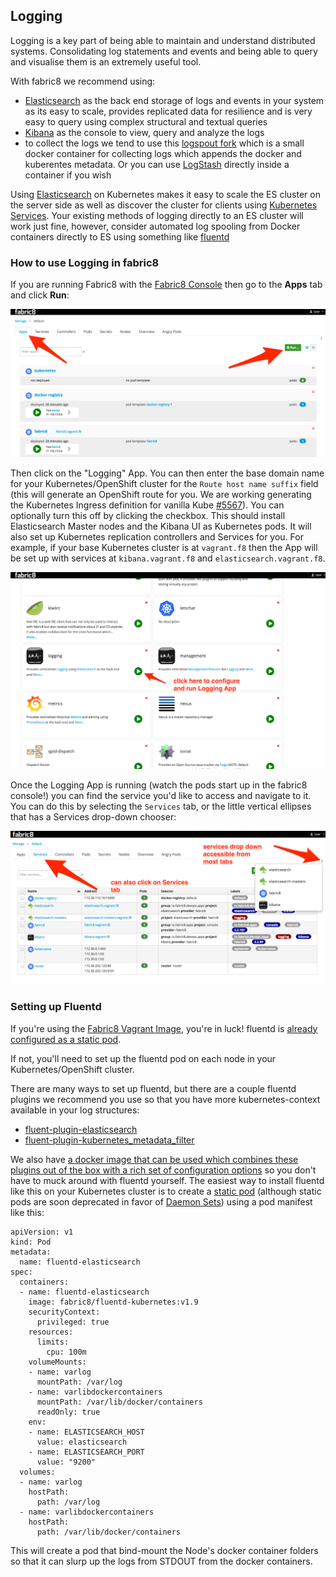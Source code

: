 ## Logging

Logging is a key part of being able to maintain and understand distributed systems. Consolidating log statements and events and being able to query and visualise them is an extremely useful tool.

With fabric8 we recommend using:

* [Elasticsearch](http://www.elasticsearch.com/products/elasticsearch/) as the back end storage of logs and events in your system as its easy to scale, provides replicated data for resilience and is very easy to query using complex structural and textual queries
* [Kibana](http://www.elasticsearch.com/products/kibana/) as the console to view, query and analyze the logs
* to collect the logs we tend to use this [logspout fork](https://github.com/jimmidyson/logspout) which is a small docker container for collecting logs which appends the docker and kuberentes metadata. Or you can use [LogStash](http://www.elasticsearch.com/products/logstash/) directly inside a container if you wish

Using [Elasticsearch](http://www.elasticsearch.com/products/elasticsearch/) on Kubernetes makes it easy to scale the ES cluster on the server side as well as discover the cluster for clients using [Kubernetes Services](http://kubernetes.io/v1.0/docs/user-guide/services.html). Your existing methods of logging directly to an ES cluster will work just fine, however, consider automated log spooling from Docker containers directly to ES using something like [fluentd](http://www.fluentd.org)

### How to use Logging in fabric8

If you are running Fabric8 with the [Fabric8 Console](console.html) then go to the **Apps** tab and click **Run**:

![run button in apps tab](images/logging/apps-run.png)


Then click on the "Logging" App. You can then enter the base domain name for your Kubernetes/OpenShift cluster for the `Route host name suffix` field (this will generate an OpenShift route for you. We are working generating the Kubernetes Ingress definition for vanilla Kube [#5567](https://github.com/fabric8io/fabric8/issues/5567)). You can optionally turn this off by clicking the checkbox. This should install Elasticsearch Master nodes and the Kibana UI as Kubernetes pods. It will also set up Kubernetes replication controllers and Services for you. For example, if your base Kubernetes cluster is at `vagrant.f8` then the App will be set up with services at `kibana.vagrant.f8` and `elasticsearch.vagrant.f8`. 

![run button in apps tab](images/logging/run-logging-app.png)


Once the Logging App is running (watch the pods start up in the fabric8 console!) you can find the service you'd like to access and navigate to it. You can do this by selecting the `Services` tab, or the little vertical ellipses that has a Services drop-down chooser:
 
![run button in apps tab](images/logging/click-services.png) 

### Setting up Fluentd

If you're using the [Fabric8 Vagrant Image](getStarted/vagrant.html), you're in luck! fluentd is [already configured as a static pod](https://github.com/fabric8io/fabric8-installer/blob/master/vagrant/openshift/Vagrantfile#L233). 

If not, you'll need to set up the fluentd pod on each node in your Kubernetes/OpenShift cluster. 

There are many ways to set up fluentd, but there are a couple fluentd plugins we recommend you use so that you have more kubernetes-context available in your log structures:

* [fluent-plugin-elasticsearch](https://github.com/uken/fluent-plugin-elasticsearch)
* [fluent-plugin-kubernetes_metadata_filter](https://github.com/fabric8io/fluent-plugin-kubernetes_metadata_filter)

We also have [a docker image that can be used which combines these plugins out of the box with a rich set of configuration options](https://hub.docker.com/r/fabric8/fluentd-kubernetes/) so you don't have to muck around with fluentd yourself. The easiest way to install fluentd like this on your Kubernetes cluster is to create a [static pod](http://kubernetes.io/v1.1/docs/admin/static-pods.html) (although static pods are soon deprecated in favor of [Daemon Sets](http://kubernetes.io/v1.1/docs/admin/daemons.html)) using a pod manifest like this:


    apiVersion: v1
    kind: Pod
    metadata:
      name: fluentd-elasticsearch
    spec:
      containers:
      - name: fluentd-elasticsearch
        image: fabric8/fluentd-kubernetes:v1.9
        securityContext:
          privileged: true
        resources:
          limits:
            cpu: 100m
        volumeMounts:
        - name: varlog
          mountPath: /var/log
        - name: varlibdockercontainers
          mountPath: /var/lib/docker/containers
          readOnly: true
        env:
        - name: ELASTICSEARCH_HOST
          value: elasticsearch
        - name: ELASTICSEARCH_PORT
          value: "9200"
      volumes:
      - name: varlog
        hostPath:
          path: /var/log
      - name: varlibdockercontainers
        hostPath:
          path: /var/lib/docker/containers
          
This will create a pod that bind-mount the Node's docker container folders so that it can slurp up the logs from STDOUT from the docker containers.



